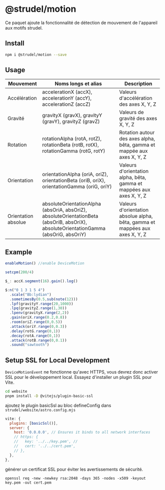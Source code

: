 # @strudel/motion

Ce paquet ajoute la fonctionnalité de détection de mouvement de l'appareil aux motifs strudel.

## Install

```sh
npm i @strudel/motion --save
```

## Usage

| Mouvement | Noms longs et alias | Description |
|----------------------------|-----------------------------------------------------------|------------------------------------------|
| Accélération | accelerationX (accX), accelerationY (accY), accelerationZ (accZ) | Valeurs d'accélération des axes X, Y, Z |
| Gravité | gravityX (gravX), gravityY (gravY), gravityZ (gravZ) | Valeurs de gravité des axes X, Y, Z |
| Rotation | rotationAlpha (rotA, rotZ), rotationBeta (rotB, rotX), rotationGamma (rotG, rotY) | Rotation autour des axes alpha, bêta, gamma et mappée aux axes X, Y, Z |
| Orientation | orientationAlpha (oriA, oriZ), orientationBeta (oriB, oriX), orientationGamma (oriG, oriY) | Valeurs d'orientation alpha, bêta, gamma et mappées aux axes X, Y, Z |
| Orientation absolue | absoluteOrientationAlpha (absOriA, absOriZ), absoluteOrientationBeta (absOriB, absOriX), absoluteOrientationGamma (absOriG, absOriY) | Valeurs d'orientation absolue alpha, bêta, gamma et mappées aux axes X, Y, Z |

## Example

```js
enableMotion() //enable DeviceMotion 

setcpm(200/4)

$_: accX.segment(16).gain().log()

$:n("0 1 3 1 5 4")
  .scale("Bb:lydian")
  .sometimesBy(0.5,sub(note(12)))
  .lpf(gravityY.range(20,1000))
  .lpq(gravityZ.range(1,30))
  .lpenv(gravityX.range(2,2))
  .gain(oriX.range(0.2,0.8))
  .room(oriZ.range(0,0.5))
  .attack(oriY.range(0,0.3))
  .delay(rotG.range(0,1))
  .decay(rotA.range(0,1))
  .attack(rotB.range(0,0.1))
  .sound("sawtooth")
```

## Setup SSL for Local Development

`DeviceMotionEvent` ne fonctionne qu'avec HTTPS, vous devrez donc activer SSL pour le développement local.
Essayez d'installer un plugin SSL pour Vite.

```sh
cd website
pnpm install -D @vitejs/plugin-basic-ssl
```

ajoutez le plugin basicSsl au bloc defineConfig dans `strudel/website/astro.config.mjs`

```js
vite: {
  plugins: [basicSsl()],
  server: {
    host: '0.0.0.0', // Ensures it binds to all network interfaces
    // https: { 
    //   key: '../../key.pem', //
    //   cert: '../../cert.pem',
    // },
  },
},
```

générer un certificat SSL pour éviter les avertissements de sécurité.

`openssl req -new -newkey rsa:2048 -days 365 -nodes -x509 -keyout key.pem -out cert.pem`
